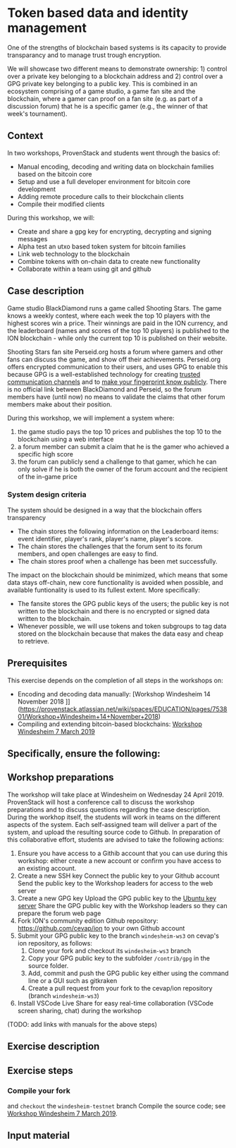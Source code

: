 # Token  based data and identity management

One of the strengths of blockchain based systems is its capacity to provide transparancy and to manage trust trough encryption.

We will showcase two different means to demonstrate ownership: 1) control over a private key belonging to a blockchain address and 2) control over a GPG private key belonging to a public key. This is combined in an ecosystem comprising of a game studio, a game fan site and the blockchain, where a gamer can proof on a fan site (e.g. as part of a discussion forum) that he is a specific gamer (e.g., the winner of that week's tournament).

## Context

In two workshops, ProvenStack and students went through the basics of:
- Manual encoding, decoding and writing data on blockchain families based on the bitcoin core
- Setup and use a full developer environment for bitcoin core development
- Adding remote procedure calls to their blockchain clients
- Compile their modified clients

During this workshop, we will:
- Create and share a gpg key for encrypting, decrypting and signing messages
- Alpha test an utxo based token system for bitcoin families
- Link web technology to the blockchain
- Combine tokens with on-chain data to create new functionality
- Collaborate within a team using git and github

## Case description

Game studio BlackDiamond runs a game called Shooting Stars. The game knows a weekly contest, where each week the top 10 players with the highest scores win a price. Their winnings are paid in the ION currency, and the leaderboard (names and scores of the top 10 players) is published to the ION blockchain - while only the current top 10 is published on their website.

Shooting Stars fan site Perseid.org hosts a forum where gamers and other fans can discuss the game, and show off their achievements. Perseid.org offers encrypted communication to their users, and uses GPG to enable this because GPG is a well-established technology for creating [trusted communication channels](https://blog.mailfence.com/openpgp-public-key/) and to [make your fingerprint know publicly](https://jacob.hoffman-andrews.com/README/the-safe-way-to-put-a-pgp-key-in-your-twitter-bio/). There is no official link between BlackDiamond and Perseid, so the forum members have (until now) no means to validate the claims that other forum members make about their position.

During this workshop, we will implement a system where:
1) the game studio pays the top 10 prices and publishes the top 10 to the blockchain using a web interface
2) a forum member can submit a claim that he is the gamer who achieved a specific high score
3) the forum can publicly send a challenge to that gamer, which he can only solve if he is both the owner of the forum account and the recipient of the in-game price

### System design criteria

The system should be designed in a way that the blockchain offers transparency
- The chain stores the following information on the Leaderboard items: event identifier, player's rank, player's name, player's score.
- The chain stores the challenges that the forum sent to its forum members, and open challenges are easy to find.
- The chain stores proof when a challenge has been met successfully.

The impact on the blockchain should be minimized, which means that some data stays off-chain, new core functionality is avoided when possible, and available funtionality is used to its fullest extent. More specifically:
- The fansite stores the GPG public keys of the users; the public key is not written to the blockchain and there is no encrypted or signed data written to the blockchain.
- Whenever possible, we will use tokens and token subgroups to tag data stored on the blockchain because that makes the data easy and cheap to retrieve.

## Prerequisites

This exercise depends on the completion of all steps in the workshops on:
- Encoding and decoding data manually: [Workshop Windesheim 14 November 2018
]](https://provenstack.atlassian.net/wiki/spaces/EDUCATION/pages/753801/Workshop+Windesheim+14+November+2018)
- Compiling and extending bitcoin-based blockchains: [Workshop Windesheim 7 March 2019](https://provenstack.atlassian.net/wiki/spaces/EDUCATION/pages/27656232/Workshop+Windesheim+7+March+2019)

Specifically, ensure the following:
- 

## Workshop preparations

The workshop will take place at Windesheim on Wednesday 24 April 2019. ProvenStack will host a conference call to discuss the workshop preparations and to discuss questions regarding the case description. During the workhop itself, the students will work in teams on the different aspects of the system. Each self-assigned team will deliver a part of the system, and upload the resulting source code to Github.
In preparation of this collaborative effort, students are advised to take the following actions:

1) Ensure you have access to a Githib account that you can use during this workshop: either create a new account or confirm you have access to an existing account.
2) Create a new SSH key
    Connect the public key to your Github account
    Send the public key to the Workshop leaders for access to the web server
3) Create a new GPG key
    Upload the GPG public key to the [Ubuntu key server](https://keyserver.ubuntu.com/)
    Share the GPG public key with the Workshop leaders so they can prepare the forum web page
4) Fork ION's community edition Github repository: https://github.com/cevap/ion to your own Github account
5) Submit your GPG public key to the branch `windesheim-ws3` on cevap's ion repository, as follows:
   1) Clone your fork and checkout its `windesheim-ws3` branch
   2) Copy your GPG public key to the subfolder `/contrib/gpg` in the source folder.
   3) Add, commit and push the GPG public key either using the command line or a GUI such as gitkraken
   4) Create a pull request from your fork to the cevap/ion repository (branch `windesheim-ws3`)
6) Install VSCode Live Share for easy real-time collaboration (VSCode screen sharing, chat) during the workshop

(TODO: add links with manuals for the above steps)

## Exercise description

## Exercise steps

### Compile your fork
and `checkout` the `windesheim-testnet` branch
    Compile the source code; see [Workshop Windesheim 7 March 2019](https://provenstack.atlassian.net/wiki/spaces/EDUCATION/pages/27656232/Workshop+Windesheim+7+March+2019).

## Input material

